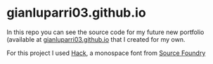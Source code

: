 # gianluparri03.github.io

In this repo you can see the source code for my future new portfolio (available at [gianluparri03.github.io](https://gianluparri03.github.io) that I created for my own.

For this project I used [Hack](https://sourcefoundry.org/hack/), a monospace font from [Source Foundry](https://sourcefoundry.org)
